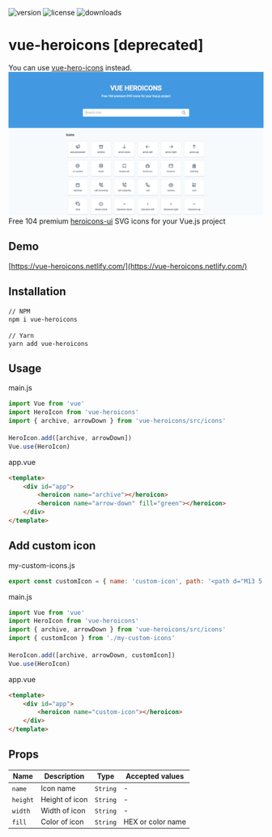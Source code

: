 ![version](https://img.shields.io/npm/v/vue-heroicons) ![license](https://img.shields.io/npm/l/vue-heroicons) ![downloads](https://img.shields.io/npm/dw/vue-heroicons)

# vue-heroicons [deprecated]
You can use [vue-hero-icons](https://github.com/matschik/vue-hero-icons) instead.
![alt text](https://raw.githubusercontent.com/Kholid060/vue-heroicons/master/src/assets/Screenshot.png)
Free 104 premium [heroicons-ui](https://github.com/sschoger/heroicons-ui) SVG icons for your Vue.js project

## Demo
[https://vue-heroicons.netlify.com/](https://vue-heroicons.netlify.com/)

## Installation
```
// NPM
npm i vue-heroicons

// Yarn
yarn add vue-heroicons
```

## Usage
main.js
```js
import Vue from 'vue'
import HeroIcon from 'vue-heroicons'
import { archive, arrowDown } from 'vue-heroicons/src/icons'

HeroIcon.add([archive, arrowDown])
Vue.use(HeroIcon)
```
app.vue
```html
<template>
    <div id="app">
        <heroicon name="archive"></heroicon>
        <heroicon name="arrow-down" fill="green"></heroicon>
    </div>
</template>
```

## Add custom icon
my-custom-icons.js
```js
export const customIcon = { name: 'custom-icon', path: '<path d="M13 5.41V21a1 1 0 0 1-2 0V5.41l-5.3 5.3a1 1 0 1 1-1.4-1.42l7-7a1 1 0 0 1 1.4 0l7 7a1 1 0 1 1-1.4 1.42L13 5.4z"/>' }
```
main.js
```js
import Vue from 'vue'
import HeroIcon from 'vue-heroicons'
import { archive, arrowDown } from 'vue-heroicons/src/icons'
import { customIcon } from './my-custom-icons'

HeroIcon.add([archive, arrowDown, customIcon])
Vue.use(HeroIcon)
```
app.vue
```html
<template>
    <div id="app">
        <heroicon name="custom-icon"></heroicon>
    </div>
</template>
```

## Props

|  Name | Description  |  Type | Accepted values |
|---|---|---| --- |
|`name`  | Icon name  | `String`  | - |
|  `height` | Height of icon  | `String` | - |
| `width` | Width of icon | `String` | - |
| `fill` | Color of icon | `String` | HEX or color name |
